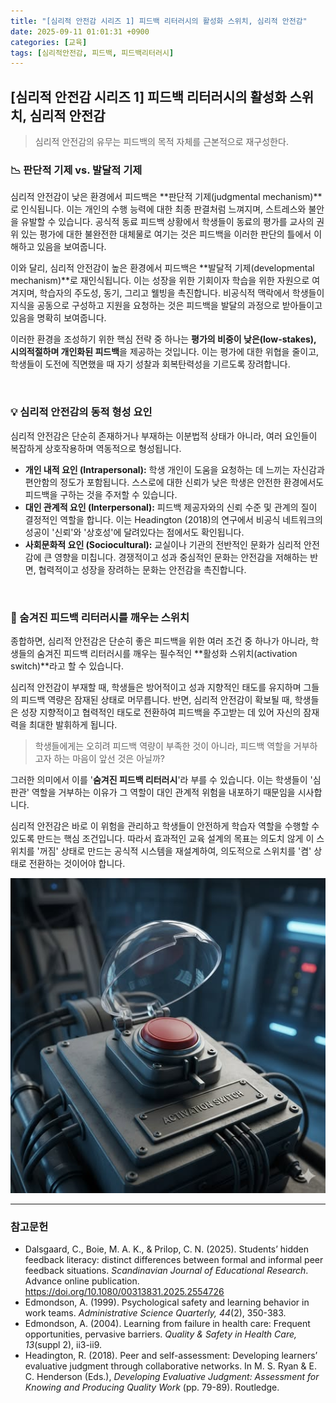 ```yaml
---
title: "[심리적 안전감 시리즈 1] 피드백 리터러시의 활성화 스위치, 심리적 안전감"
date: 2025-09-11 01:01:31 +0900
categories: [교육]
tags: [심리적안전감, 피드백, 피드백리터러시]
---
```


## [심리적 안전감 시리즈 1] 피드백 리터러시의 활성화 스위치, 심리적 안전감

> 심리적 안전감의 유무는 피드백의 목적 자체를 근본적으로 재구성한다.


### 📉 판단적 기제 vs. 발달적 기제

심리적 안전감이 낮은 환경에서 피드백은 **판단적 기제(judgmental mechanism)**로 인식됩니다. 이는 개인의 수행 능력에 대한 최종 판결처럼 느껴지며, 스트레스와 불안을 유발할 수 있습니다. 공식적 동료 피드백 상황에서 학생들이 동료의 평가를 교사의 권위 있는 평가에 대한 불완전한 대체물로 여기는 것은 피드백을 이러한 판단의 틀에서 이해하고 있음을 보여줍니다.

이와 달리, 심리적 안전감이 높은 환경에서 피드백은 **발달적 기제(developmental mechanism)**로 재인식됩니다. 이는 성장을 위한 기회이자 학습을 위한 자원으로 여겨지며, 학습자의 주도성, 동기, 그리고 웰빙을 촉진합니다. 비공식적 맥락에서 학생들이 지식을 공동으로 구성하고 지원을 요청하는 것은 피드백을 발달의 과정으로 받아들이고 있음을 명확히 보여줍니다.

이러한 환경을 조성하기 위한 핵심 전략 중 하나는 **평가의 비중이 낮은(low-stakes), 시의적절하며 개인화된 피드백**을 제공하는 것입니다. 이는 평가에 대한 위협을 줄이고, 학생들이 도전에 직면했을 때 자기 성찰과 회복탄력성을 기르도록 장려합니다.

<br>

### 💡 심리적 안전감의 동적 형성 요인

심리적 안전감은 단순히 존재하거나 부재하는 이분법적 상태가 아니라, 여러 요인들이 복잡하게 상호작용하며 역동적으로 형성됩니다.

* **개인 내적 요인 (Intrapersonal):** 학생 개인이 도움을 요청하는 데 느끼는 자신감과 편안함의 정도가 포함됩니다. 스스로에 대한 신뢰가 낮은 학생은 안전한 환경에서도 피드백을 구하는 것을 주저할 수 있습니다.
* **대인 관계적 요인 (Interpersonal):** 피드백 제공자와의 신뢰 수준 및 관계의 질이 결정적인 역할을 합니다. 이는 Headington (2018)의 연구에서 비공식 네트워크의 성공이 '신뢰'와 '상호성'에 달려있다는 점에서도 확인됩니다.
* **사회문화적 요인 (Sociocultural):** 교실이나 기관의 전반적인 문화가 심리적 안전감에 큰 영향을 미칩니다. 경쟁적이고 성과 중심적인 문화는 안전감을 저해하는 반면, 협력적이고 성장을 장려하는 문화는 안전감을 촉진합니다.

<br>

### 🚀 숨겨진 피드백 리터러시를 깨우는 스위치

종합하면, 심리적 안전감은 단순히 좋은 피드백을 위한 여러 조건 중 하나가 아니라, 학생들의 숨겨진 피드백 리터러시를 깨우는 필수적인 **활성화 스위치(activation switch)**라고 할 수 있습니다.

심리적 안전감이 부재할 때, 학생들은 방어적이고 성과 지향적인 태도를 유지하며 그들의 피드백 역량은 잠재된 상태로 머무릅니다. 반면, 심리적 안전감이 확보될 때, 학생들은 성장 지향적이고 협력적인 태도로 전환하여 피드백을 주고받는 데 있어 자신의 잠재력을 최대한 발휘하게 됩니다.

> 학생들에게는 오히려 피드백 역량이 부족한 것이 아니라, 피드백 역할을 거부하고자 하는 마음이 앞선 것은 아닐까?

그러한 의미에서 이를 '**숨겨진 피드백 리터러시**'라 부를 수 있습니다. 이는 학생들이 '심판관' 역할을 거부하는 이유가 그 역할이 대인 관계적 위험을 내포하기 때문임을 시사합니다.

심리적 안전감은 바로 이 위험을 관리하고 학생들이 안전하게 학습자 역할을 수행할 수 있도록 만드는 핵심 조건입니다. 따라서 효과적인 교육 설계의 목표는 의도치 않게 이 스위치를 '꺼짐' 상태로 만드는 공식적 시스템을 재설계하여, 의도적으로 스위치를 '켬' 상태로 전환하는 것이어야 합니다.

![활성화 스위치](/assets/psychological-safety-01.jpg)

---

### 참고문헌

* Dalsgaard, C., Boie, M. A. K., & Prilop, C. N. (2025). Students’ hidden feedback literacy: distinct differences between formal and informal peer feedback situations. *Scandinavian Journal of Educational Research*. Advance online publication. https://doi.org/10.1080/00313831.2025.2554726
* Edmondson, A. (1999). Psychological safety and learning behavior in work teams. *Administrative Science Quarterly, 44*(2), 350-383.
* Edmondson, A. (2004). Learning from failure in health care: Frequent opportunities, pervasive barriers. *Quality & Safety in Health Care, 13*(suppl 2), ii3-ii9.
* Headington, R. (2018). Peer and self-assessment: Developing learners’ evaluative judgment through collaborative networks. In M. S. Ryan & E. C. Henderson (Eds.), *Developing Evaluative Judgment: Assessment for Knowing and Producing Quality Work* (pp. 79-89). Routledge.
